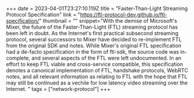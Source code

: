 +++
date = 2023-04-01T23:27:10.119Z
title = "Faster-Than-Light Streaming Protocol Specification"
link = "https://ftl-protocol-dev.github.io/ftl-specification/"
thumbnail = ""
snippet="With the demise of Microsoft's Mixer, the future of the Faster-Than-Light (FTL) streaming protocol has been left in doubt.  As the Internet's first practical subsecond streaming protocol, several successors to Mixer have decided to re-implement FTL from the original SDK and notes. While Mixer's original FTL specification had a de-facto specification in the form of ftl-sdk, the source code was in-complete, and several aspects of the FTL were left undocumented.   In an effort to keep FTL viable and cross-service compatible, this specification denotes a canonical implementation of FTL, handshake protocols, WebRTC notes, and all relevant information as relating to FTL with the hope that FTL may still be continued as a vechile for low latency video streaming over the Internet.   "
tags = ["network-protocol"]
+++
